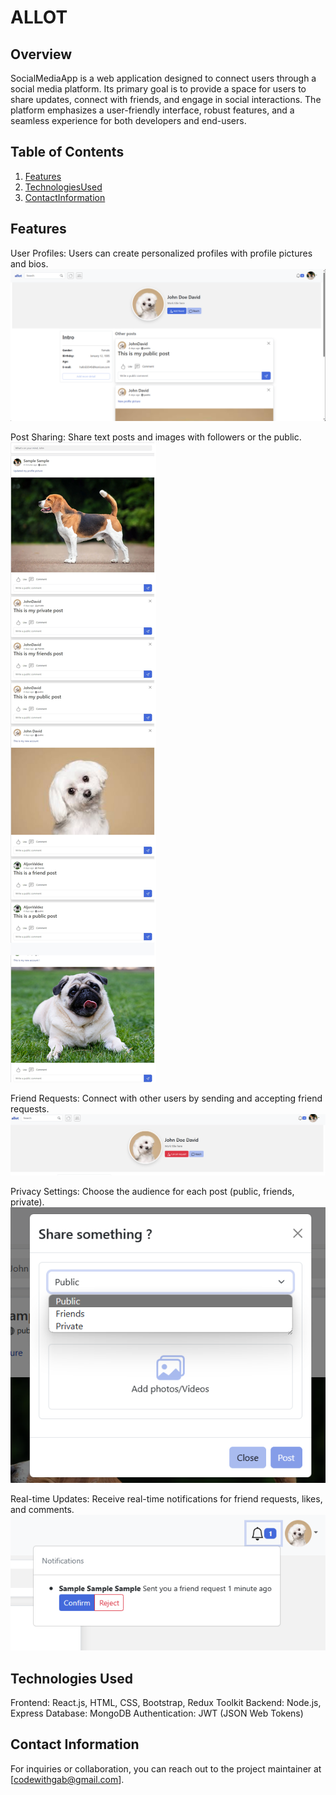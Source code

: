 # ALLOT

## Overview

SocialMediaApp is a web application designed to connect users through a social
media platform. Its primary goal is to provide a space for users to share
updates, connect with friends, and engage in social interactions. The platform
emphasizes a user-friendly interface, robust features, and a seamless experience
for both developers and end-users.

## Table of Contents

1. [Features](#features)
2. [TechnologiesUsed](#technologies-used)
3. [ContactInformation](#contact-information)

## Features

User Profiles: Users can create personalized profiles with profile pictures and
bios. ![App Screenshot](screenshots/user-profile.jpg)

Post Sharing: Share text posts and images with followers or the public.
![App Screenshot](screenshots/post-sharing.jpg)

Friend Requests: Connect with other users by sending and accepting friend
requests. ![App Screenshot](screenshots/add-friend.jpg)

Privacy Settings: Choose the audience for each post (public, friends, private).
![App Screenshot](screenshots/privacy-setting.jpg)

Real-time Updates: Receive real-time notifications for friend requests, likes,
and comments. ![App Screenshot](screenshots/notifications.jpg)

## Technologies Used

Frontend: React.js, HTML, CSS, Bootstrap, Redux Toolkit Backend: Node.js,
Express Database: MongoDB Authentication: JWT (JSON Web Tokens)

## Contact Information

For inquiries or collaboration, you can reach out to the project maintainer at
[codewithgab@gmail.com].
